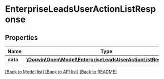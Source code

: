 # EnterpriseLeadsUserActionListResponse

## Properties
Name | Type | Description | Notes
------------ | ------------- | ------------- | -------------
**data** | [**\Douyin\Open\Model\EnterpriseLeadsUserActionListResponseData**](EnterpriseLeadsUserActionListResponseData.md) |  | [optional] 

[[Back to Model list]](../../README.md#documentation-for-models) [[Back to API list]](../../README.md#documentation-for-api-endpoints) [[Back to README]](../../README.md)

